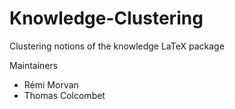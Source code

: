 # Knowledge-Clustering
Clustering notions of the knowledge LaTeX package

Maintainers
 - Rémi Morvan
 - Thomas Colcombet
